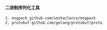 #### 二进制序列化工具
```bash
1. msgpack github.com/vmihailenco/msgpack
2. protobuf github.com/golang/protobuf/proto
```